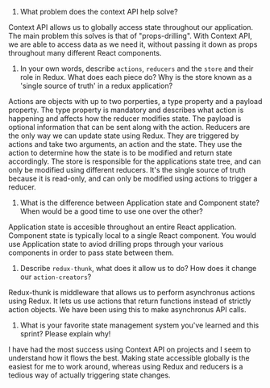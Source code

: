 1. What problem does the context API help solve?


Context API allows us to globally access state throughout our application. The main problem this solves is that of "props-drilling". With Context API, we are able to access data as we need it, without passing it down as props throughout many different React components. 

1. In your own words, describe `actions`, `reducers` and the `store` and their role in Redux. What does each piece do? Why is the store known as a 'single source of truth' in a redux application?

Actions are objects with up to two porperties, a type property and a payload property. The type property is mandatory and describes what action is happening and affects how the reducer modifies state. The payload is optional information that can be sent along with the action. Reducers are the only way we can update state using Redux. They are triggered by actions and take two arguments, an action and the state. They use the action to determine how the state is to be modified and return state accordingly. The store is responsible for the applications state tree, and can only be modified using different reducers. It's the single source of truth because it is read-only, and can only be modified using actions to trigger a reducer. 

1. What is the difference between Application state and Component state? When would be a good time to use one over the other?

Application state is accesible throughout an entire React application. Component state is typically local to a single React component. You would use Application state to aviod drilling props through your various components in order to pass state between them. 

1. Describe `redux-thunk`, what does it allow us to do? How does it change our `action-creators`?

Redux-thunk is middleware that allows us to perform asynchronus actions using Redux. It lets us use actions that return functions instead of strictly action objects. We have been using this to make asynchronus API calls.

1. What is your favorite state management system you've learned and this sprint? Please explain why!

I have had the most success using Context API on projects and I seem to understand how it flows the best. Making state accessible globally is the easiest for me to work around, whereas using Redux and reducers is a tedious way of actually triggering state changes. 

